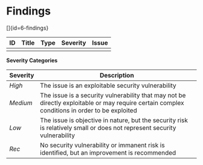 # Findings
[]{id=6-findings}

| **ID** | **Title** | **Type** | **Severity** | **Issue** |
| ---    | ---       | ---      | ---          | ---       |
|        |           |          |              |           |

**Severity Categories**

| Severity | Description                                                                                                                                   |
|----------|-----------------------------------------------------------------------------------------------------------------------------------------------|
| _High_   | The issue is an exploitable security vulnerability                                                                                            |
| _Medium_ | The issue is a security vulnerability that may not be directly exploitable or may require certain complex conditions in order to be exploited |
| _Low_    | The issue is objective in nature, but the security risk is relatively small or does not represent security vulnerability                      |
| _Rec_    | No security vulnerability or immanent risk is identified, but an improvement is recommended                                                   |
